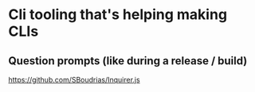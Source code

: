 # Cli tooling that's helping making CLIs

## Question prompts  (like during a release / build)
https://github.com/SBoudrias/Inquirer.js
